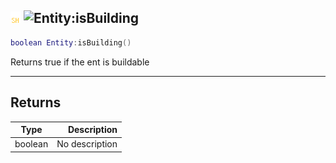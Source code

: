 ## ![shared](../../.gitbook/assets/shared.png) ![Entity](./readme/entity "mention"):isBuilding

```lua
boolean Entity:isBuilding()
```

Returns true if the ent is buildable

------
## Returns

| Type   | Description |
| ------ | ----------: |
| boolean | No description |

